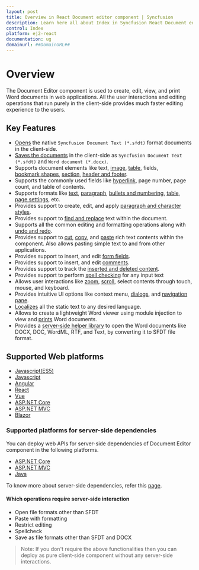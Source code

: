 ```yaml
---
layout: post
title: Overview in React Document editor component | Syncfusion
description: Learn here all about Index in Syncfusion React Document editor component of Syncfusion Essential JS 2 and more.
control: Index 
platform: ej2-react
documentation: ug
domainurl: ##DomainURL##
---
```


# Overview

The Document Editor component is used to create, edit, view, and print Word documents in web applications. All the user interactions and editing operations that run purely in the client-side provides much faster editing experience to the users.

## Key Features

* [Opens](../document-editor/import) the native `Syncfusion Document Text (*.sfdt)` format documents in the client-side.
* [Saves the documents](../document-editor/export) in the client-side as `Syncfusion Document Text (*.sfdt)` and `Word document (*.docx)`.
* Supports document elements like text, [image](../document-editor/image), [table](../document-editor/table), fields, [bookmark](../document-editor/bookmark),[shapes](../document-editor/shapes), [section](../document-editor/section-format), [header and footer](../document-editor/header-footer).
* Supports the commonly used fields like [hyperlink](../document-editor/link), page number, page count, and table of contents.
* Supports formats like [text](../document-editor/text-format), [paragraph](../document-editor/paragraph-format), [bullets and numbering](../document-editor/list-format), [table](../document-editor/table-format), [page settings](../document-editor/section-format), etc.
* Provides support to create, edit, and apply [paragraph and character styles](../document-editor/styles).
* Provides support to [find and replace](../document-editor/find-and-replace) text within the document.
* Supports all the common editing and formatting operations along with [undo and redo](../document-editor/history).
* Provides support to [cut](../document-editor/clipboard#cut), [copy](../document-editor/clipboard#copy), and [paste](../document-editor/clipboard#paste) rich text contents within the component. Also allows pasting simple text to and from other applications.
* Provides support to insert, and edit [form fields](../document-editor/form-fields).
* Provides support to insert, and edit [comments](../document-editor/comments).
* Provides support to track the [inserted and deleted content](../document-editor/track-changes).
* Provides support to perform [spell checking](../document-editor/spell-check) for any input text
* Allows user interactions like [zoom](../document-editor/scrolling-zooming#zooming), [scroll](../document-editor/scrolling-zooming), select contents through touch, mouse, and keyboard.
* Provides intuitive UI options like context menu, [dialogs](../document-editor/dialog), and [navigation pane](../document-editor/find-and-replace#options-pane).
* [Localizes](../document-editor/global-local) all the static text to any desired language.
* Allows to create a lightweight Word viewer using module injection to view and [prints](../document-editor/print) Word documents.
* Provides a [server-side helper library](../document-editor/web-services) to open the Word documents like DOCX, DOC, WordML, RTF, and Text, by converting it to SFDT file format.

## Supported Web platforms

* [Javascript(ES5)](https://ej2.syncfusion.com/javascript/documentation/document-editor/getting-started/)
* [Javascript](https://ej2.syncfusion.com/documentation/document-editor/getting-started/)
* [Angular](https://ej2.syncfusion.com/angular/documentation/document-editor/getting-started/)
* [React](https://ej2.syncfusion.com/react/documentation/document-editor/getting-started/)
* [Vue](https://ej2.syncfusion.com/vue/documentation/document-editor/getting-started/)
* [ASP.NET Core](https://ej2.syncfusion.com/aspnetcore/documentation/document-editor/getting-started-core/)
* [ASP.NET MVC](https://ej2.syncfusion.com/aspnetmvc/documentation/document-editor/getting-started/)
* [Blazor](https://blazor.syncfusion.com/documentation/document-editor/getting-started/server-side-application/)

### Supported platforms for server-side dependencies

You can deploy web APIs for server-side dependencies of Document Editor component in the following platforms.

* [ASP.NET Core](../document-editor/web-services/core)
* [ASP.NET MVC](../document-editor/web-services/mvc)
* [Java](../document-editor/web-services/java)

To know more about server-side dependencies, refer this [page](../document-editor/web-services).

#### Which operations require server-side interaction

* Open file formats other than SFDT
* Paste with formatting
* Restrict editing
* Spellcheck
* Save as file formats other than SFDT and DOCX

>Note: If you don't require the above functionalities then you can deploy as pure client-side component without any server-side interactions.